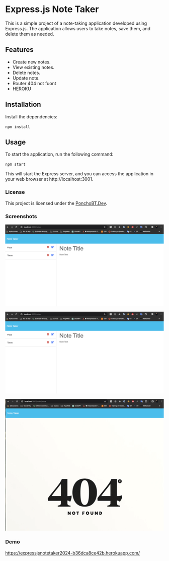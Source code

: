 # Express.js Note Taker

This is a simple project of a note-taking application developed using Express.js. The application allows users to take notes, save them, and delete them as needed.

## Features

- Create new notes.
- View existing notes.
- Delete notes.
- Update note.
- Router 404 not fuont
- HEROKU

## Installation

Install the dependencies:

`npm install`

 ## Usage
To start the application, run the following command:

`npm start`

This will start the Express server, and you can access the application in your web browser at http://localhost:3001.


### License
This project is licensed under the [PonchoBT.Dev](LICENSE).

### Screenshots


![Screenshot](./public/assets/images/screenshotsnote.png)


![Screenshot](public/assets/images/screenshotsnote.png)

![Screenshot](public/assets/images/screenshots404.png)


### Demo

https://expressjsnotetaker2024-b36dca8ce42b.herokuapp.com/

